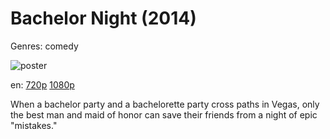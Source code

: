 # Bachelor Night (2014)

Genres: comedy

![poster](http://image.tmdb.org/t/p/w500/2KMiUWIFa4jS2i64FMLirXOdlsu.jpg)

en:
  [720p](magnet:?xt=urn:btih:42322799F990A9FF49C36CE5966C3A3BF35EC91F&tr=udp://glotorrents.pw:6969/announce&tr=udp://tracker.opentrackr.org:1337/announce&tr=udp://torrent.gresille.org:80/announce&tr=udp://tracker.openbittorrent.com:80&tr=udp://tracker.coppersurfer.tk:6969&tr=udp://tracker.leechers-paradise.org:6969&tr=udp://p4p.arenabg.ch:1337&tr=udp://tracker.internetwarriors.net:1337)
  [1080p](magnet:?xt=urn:btih:D7643A7ECFA90151DF3C4C2665F5C593CD240DC9&tr=udp://glotorrents.pw:6969/announce&tr=udp://tracker.opentrackr.org:1337/announce&tr=udp://torrent.gresille.org:80/announce&tr=udp://tracker.openbittorrent.com:80&tr=udp://tracker.coppersurfer.tk:6969&tr=udp://tracker.leechers-paradise.org:6969&tr=udp://p4p.arenabg.ch:1337&tr=udp://tracker.internetwarriors.net:1337)
  


When a bachelor party and a bachelorette party cross paths in Vegas, only the best man and maid of honor can save their friends from a night of epic "mistakes."